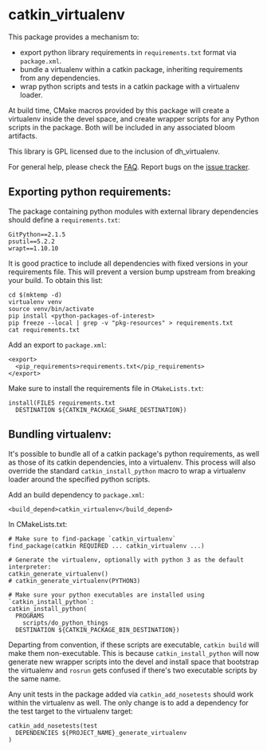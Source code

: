 # catkin_virtualenv

This package provides a mechanism to:

  - export python library requirements in `requirements.txt` format via `package.xml`.
  - bundle a virtualenv within a catkin package, inheriting requirements from any dependencies.
  - wrap python scripts and tests in a catkin package with a virtualenv loader.

At build time, CMake macros provided by this package will create a virtualenv inside the devel space, and create
wrapper scripts for any Python scripts in the package. Both will be included in any associated bloom artifacts.

This library is GPL licensed due to the inclusion of dh_virtualenv.

For general help, please check the [FAQ](http://answers.ros.org/questions/tags:catkin_virtualenv). Report bugs on the [issue tracker](https://github.com/locusrobotics/catkin_virtualenv/issues).

## Exporting python requirements:

The package containing python modules with external library dependencies should define a `requirements.txt`:

```
GitPython==2.1.5
psutil==5.2.2
wrapt==1.10.10
```

It is good practice to include all dependencies with fixed versions in your requirements file. This will prevent a
version bump upstream from breaking your build. To obtain this list:

```
cd $(mktemp -d)
virtualenv venv
source venv/bin/activate
pip install <python-packages-of-interest>
pip freeze --local | grep -v "pkg-resources" > requirements.txt
cat requirements.txt
```

Add an export to `package.xml`:

```
<export>
  <pip_requirements>requirements.txt</pip_requirements>
</export>
```

Make sure to install the requirements file in `CMakeLists.txt`:

```
install(FILES requirements.txt
  DESTINATION ${CATKIN_PACKAGE_SHARE_DESTINATION})
```

## Bundling virtualenv:

It's possible to bundle all of a catkin package's python requirements, as well as those of its catkin dependencies,
into a virtualenv. This process will also override the standard `catkin_install_python` macro to wrap a virtualenv
loader around the specified python scripts.

Add an build dependency to `package.xml`:

```
<build_depend>catkin_virtualenv</build_depend>
```

In CMakeLists.txt:

```
# Make sure to find-package `catkin_virtualenv`
find_package(catkin REQUIRED ... catkin_virtualenv ...)

# Generate the virtualenv, optionally with python 3 as the default interpreter:
catkin_generate_virtualenv()
# catkin_generate_virtualenv(PYTHON3)

# Make sure your python executables are installed using `catkin_install_python`:
catkin_install_python(
  PROGRAMS
    scripts/do_python_things
  DESTINATION ${CATKIN_PACKAGE_BIN_DESTINATION})
```

Departing from convention, if these scripts are executable, `catkin build` will make them non-executable. This is
because `catkin_install_python` will now generate new wrapper scripts into the devel and install space that bootstrap
the virtualenv and `rosrun` gets confused if there's two executable scripts by the same name.

Any unit tests in the package added via `catkin_add_nosetests` should work within the virtualenv as well. The only
change is to add a dependency for the test target to the virtualenv target:

```
catkin_add_nosetests(test
  DEPENDENCIES ${PROJECT_NAME}_generate_virtualenv
)
```
